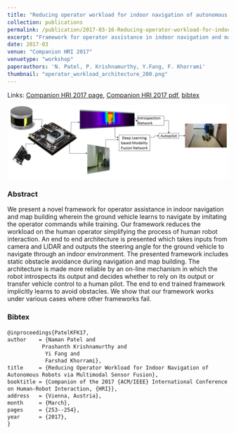 ```yaml
---
title: "Reducing operator workload for indoor navigation of autonomous robots via multimodal sensor fusion"
collection: publications
permalink: /publication/2017-03-16-Reducing-operator-workload-for-indoor-navigation-of-autonomous-robots-via-multimodal-sensor-fusion
excerpt: "Framework for operator assistance in indoor navigation and map building wherein the ground vehicle learns to navigate by imitating the operator commands while training."
date: 2017-03
venue: "Companion HRI 2017"
venuetype: "workshop"
paperauthors: 'N. Patel, P. Krishnamurthy, Y.Fang, F. Khorrami'
thumbnail: "operator_workload_architecture_200.png"
---
```


Links: [Companion HRI 2017 page](https://dl.acm.org/doi/10.1145/3029798.3038368), [Companion HRI 2017 pdf](https://dl.acm.org/doi/pdf/10.1145/3029798.3038368), [bibtex](#bibtex)

![Modality fusion framework for operator assistance](/images/operator_workload_architecture.png)

### Abstract

We present a novel framework for operator assistance in indoor navigation and map building wherein the ground vehicle learns to navigate by imitating the operator commands while training. Our framework reduces the workload on the human operator simplifying the process of human robot interaction. An end to end architecture is presented which takes inputs from camera and LIDAR and outputs the steering angle for the ground vehicle to navigate through an indoor environment. The presented framework includes static obstacle avoidance during navigation and map building. The architecture is made more reliable by an on-line mechanism in which the robot introspects its output and decides whether to rely on its output or transfer vehicle control to a human pilot. The end to end trained framework implicitly learns to avoid obstacles. We show that our framework works under various cases where other frameworks fail.

### Bibtex
    @inproceedings{PatelKFK17,
    author    = {Naman Patel and
               Prashanth Krishnamurthy and
                Yi Fang and
                Farshad Khorrami},
    title     = {Reducing Operator Workload for Indoor Navigation of Autonomous Robots via Multimodal Sensor Fusion},
    booktitle = {Companion of the 2017 {ACM/IEEE} International Conference on Human-Robot Interaction, {HRI}},
    address   = {Vienna, Austria},
    month     = {March},
    pages     = {253--254},
    year      = {2017},
    }
